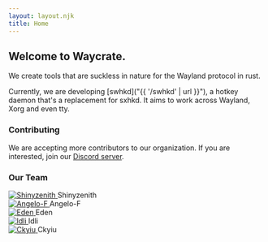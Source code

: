 ```yaml
---
layout: layout.njk
title: Home
---
```


## Welcome to Waycrate.

We create tools that are suckless in nature for the Wayland protocol in rust.

Currently, we are developing [swhkd]("{{ '/swhkd' | url }}"), a hotkey daemon that's a
replacement for sxhkd. It aims to work across Wayland, Xorg and even
tty.

### Contributing

We are accepting more contributors to our organization. If you are
interested, join our [Discord server](https://discord.gg/KKZRDYrRYW).

### Our Team

<div class="members">
  <div class="member">
    <a href="https://shinyzenith.xyz/">
      <img src="https://avatars.githubusercontent.com/u/60808802?s=300" alt="Shinyzenith">
    </a>
    Shinyzenith
  </div>

  <div class="member">
    <a href="http://angelo.is-a.dev/">
      <img src="https://avatars.githubusercontent.com/u/39676098?s=300" alt="Angelo-F">
    </a>
    Angelo-F
  </div>

  <div class="member">
    <a href="http://edenqwq.github.io/">
      <img src="https://avatars.githubusercontent.com/u/62473844?s=300" alt="Eden">
    </a>
    Eden
  </div>

  <div class="member">
    <a href="https://github.com/Idlidev">
      <img src="https://avatars.githubusercontent.com/u/69449141?s=300" alt="Idli">
    </a>
    Idli
  </div>

  <div class="member">
    <a href="https://github.com/UnsignedArduino">
      <img src="https://avatars.githubusercontent.com/u/38868705?s=300" alt="Ckyiu">
    </a>
    Ckyiu
  </div>
</div>

